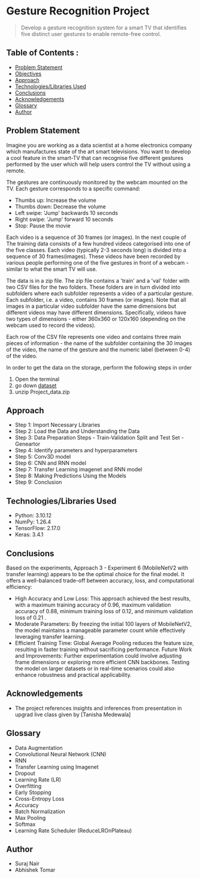 # Gesture Recognition Project
> Develop a gesture recognition system for a smart TV that identifies five distinct user gestures to enable remote-free control.


## Table of Contents :
* [Problem Statement](#problem-statement)
* [Objectives](#objectives)
* [Approach](#approach)
* [Technologies/Libraries Used](#technologies/libraries-used)
* [Conclusions](#conclusions)
* [Acknowledgements](#acknowledgements)
* [Glossary](#glossary)
* [Author](#author)


## Problem Statement

Imagine you are working as a data scientist at a home electronics company which manufactures state of the art smart televisions. You want to develop a cool feature in the smart-TV that can recognise five different gestures performed by the user which will help users control the TV without using a remote.

The gestures are continuously monitored by the webcam mounted on the TV. Each gesture corresponds to a specific command:

- Thumbs up:  Increase the volume
- Thumbs down: Decrease the volume
- Left swipe: 'Jump' backwards 10 seconds
- Right swipe: 'Jump' forward 10 seconds  
- Stop: Pause the movie
 

Each video is a sequence of 30 frames (or images). In the next couple of 
The training data consists of a few hundred videos categorised into one of the five classes. Each video (typically 2-3 seconds long) is divided into a sequence of 30 frames(images). These videos have been recorded by various people performing one of the five gestures in front of a webcam - similar to what the smart TV will use.  

The data is in a zip file. The zip file contains a 'train' and a 'val' folder with two CSV files for the two folders. These folders are in turn divided into subfolders where each subfolder represents a video of a particular gesture. Each subfolder, i.e. a video, contains 30 frames (or images). Note that all images in a particular video subfolder have the same dimensions but different videos may have different dimensions. Specifically, videos have two types of dimensions - either 360x360 or 120x160 (depending on the webcam used to record the videos).

Each row of the CSV file represents one video and contains three main pieces of information - the name of the subfolder containing the 30 images of the video, the name of the gesture and the numeric label (between 0-4) of the video.

In order to get the data on the storage, perform the following steps in order
1. Open the terminal
2. go down [dataset]( https://drive.google.com/uc?id=1ehyrYBQ5rbQQe6yL4XbLWe3FMvuVUGiL)
3. unzip Project_data.zip

## Approach

- Step 1: Import Necessary Libraries
- Step 2: Load the Data and Understanding the Data
- Step 3: Data Preparation Steps - Train-Validation Split and Test Set - Geneartor 
- Step 4: Identify parameters and hyperparameters
- Step 5: Conv3D model
- Step 6: CNN and RNN model
- Step 7: Transfer Learning imagenet and RNN model
- Step 8: Making Predictions Using the Models
- Step 9: Conclusion
  
## Technologies/Libraries Used
- Python: 3.10.12
- NumPy: 1.26.4
- TensorFlow: 2.17.0
- Keras: 3.4.1

## Conclusions
Based on the experiments, Approach 3 - Experiment 6 (MobileNetV2 with transfer learning) appears to be the optimal choice for the final model. It offers a well-balanced trade-off between accuracy, loss, and computational efficiency:

  - High Accuracy and Low Loss: This approach achieved the best results, with a maximum training accuracy of 0.96, maximum validation accuracy of 0.88, minimum training loss of 0.12, and minimum validation loss of 0.21 .
  - Moderate Parameters: By freezing the initial 100 layers of MobileNetV2, the model maintains a manageable parameter count while effectively leveraging transfer learning.
  - Efficient Training Time: Global Average Pooling reduces the feature size, resulting in faster training without sacrificing performance.
Future Work and Improvements: Further experimentation could involve adjusting frame dimensions or exploring more efficient CNN backbones. Testing the model on larger datasets or in real-time scenarios could also enhance robustness and practical applicability.


## Acknowledgements

- The project references insights and inferences from presentation in upgrad live class given by [Tanisha Medewala]


## Glossary

- Data Augmentation
- Convolutional Neural Network (CNN)
- RNN
- Transfer Learning using Imagenet
- Dropout
- Learning Rate (LR)
- Overfitting
- Early Stopping
- Cross-Entropy Loss
- Accuracy
- Batch Normalization
- Max Pooling
- Softmax
- Learning Rate Scheduler (ReduceLROnPlateau)

## Author

* Suraj Nair
* Abhishek Tomar

